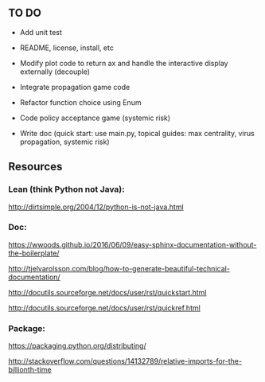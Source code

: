 ## TO DO

* Add unit test

* README, license, install, etc

* Modify plot code to return ax and handle the interactive display externally (decouple)

* Integrate propagation game code

* Refactor function choice using Enum

* Code policy acceptance game (systemic risk)

* Write doc (quick start: use main.py, topical guides: max centrality, virus propagation, systemic risk)







## Resources 

### Lean (think Python not Java):

http://dirtsimple.org/2004/12/python-is-not-java.html

### Doc:

https://wwoods.github.io/2016/06/09/easy-sphinx-documentation-without-the-boilerplate/ 

http://tjelvarolsson.com/blog/how-to-generate-beautiful-technical-documentation/ 

http://docutils.sourceforge.net/docs/user/rst/quickstart.html 

http://docutils.sourceforge.net/docs/user/rst/quickref.html

### Package:

https://packaging.python.org/distributing/

http://stackoverflow.com/questions/14132789/relative-imports-for-the-billionth-time
